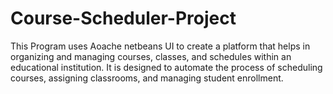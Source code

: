 # Course-Scheduler-Project

This Program uses Aoache netbeans UI to create a platform that helps in organizing and managing courses, classes, and schedules within an educational institution. It is designed to automate the process of scheduling courses, assigning classrooms, and managing student enrollment.

